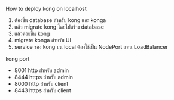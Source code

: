 How to deploy kong on localhost

1. ต้องขึ้น database สำหรับ kong และ konga
2. แล้ว migrate kong โดยไปสร้าง database
3. แล้วค่อยขึ้น kong
4. migrate konga สำหรับ UI
5. service ของ kong บน local ต้องใช้เป็น NodePort แทน LoadBalancer

kong port
- 8001 http สำหรับ admin
- 8444 https สำหรับ admin
- 8000 http สำหรับ client
- 8443 https สำหรับ client
